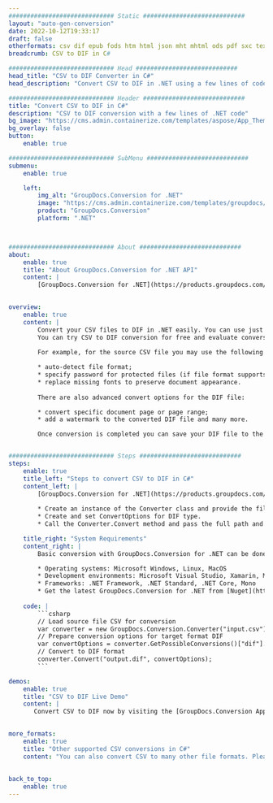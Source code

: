 ```yaml
---
############################# Static ############################
layout: "auto-gen-conversion"
date: 2022-10-12T19:33:17
draft: false
otherformats: csv dif epub fods htm html json mht mhtml ods pdf sxc tex tsv xlam xls xlsb xlsm xlsx xlt xltm xltx xml xps
breadcrumb: CSV to DIF in C#

############################# Head ############################
head_title: "CSV to DIF Converter in C#"
head_description: "Convert CSV to DIF in .NET using a few lines of code. Use the GroupDocs Document Conversion API to convert over 160 file formats."

############################# Header ############################
title: "Convert CSV to DIF in C#"
description: "CSV to DIF conversion with a few lines of .NET code"
bg_image: "https://cms.admin.containerize.com/templates/aspose/App_Themes/V3/images/bg/header1.png"
bg_overlay: false
button:
    enable: true

############################# SubMenu ############################
submenu:
    enable: true

    left:
        img_alt: "GroupDocs.Conversion for .NET"
        image: "https://cms.admin.containerize.com/templates/groupdocs/images/product-logos/90x90-noborder/groupdocs-conversion-net.png"
        product: "GroupDocs.Conversion"
        platform: ".NET"



############################# About ############################
about:
    enable: true
    title: "About GroupDocs.Conversion for .NET API"
    content: |
        [GroupDocs.Conversion for .NET](https://products.groupdocs.com/conversion/net/) can be used to convert Microsoft Word, Excel, PowerPoint, PDF, Visio and other formats. GroupDocs.Conversion is a standalone API that is suitable for back-end and internal systems where high performance is required. It does not depend on any software such as Microsoft or Open Office.
    

overview:
    enable: true
    content: |
        Convert your CSV files to DIF in .NET easily. You can use just a couple of C# code lines in any platform of your choice like - Windows, Linux, macOS.
        You can try CSV to DIF conversion for free and evaluate conversion results quality.  Along with simple file conversion scenarios you can try more advanced options for loading source CSV file and for saving output DIF result. 
        
        For example, for the source CSV file you may use the following load options:

        * auto-detect file format;
        * specify password for protected files (if file format supports it);
        * replace missing fonts to preserve document appearance.
        
        There are also advanced convert options for the DIF file:

        * convert specific document page or page range;
        * add a watermark to the converted DIF file and many more.

        Once conversion is completed you can save your DIF file to the local file path or any third-party storage like FTP, Amazon S3, Google Drive, Dropbox etc. Please note - to convert CSV to DIF there is no need for any additional software installed - like MS Office, Open Office, Adobe Acrobat Reader etc.


############################# Steps ############################
steps:
    enable: true
    title_left: "Steps to convert CSV to DIF in C#"
    content_left: |
        [GroupDocs.Conversion for .NET](https://products.groupdocs.com/conversion/net/) makes it easy for developers to convert a CSV file to DIF with a few lines of code.
        
        * Create an instance of the Converter class and provide the file CSV with the full path
        * Create and set ConvertOptions for DIF type.
        * Call the Converter.Convert method and pass the full path and format (DIF) as a parameter

    title_right: "System Requirements"
    content_right: |
        Basic conversion with GroupDocs.Conversion for .NET can be done in just a few simple steps. Our APIs are supported on all major platforms and operating systems. Before executing the code below, make sure you have the following prerequisites installed on your system.

        * Operating systems: Microsoft Windows, Linux, MacOS
        * Development environments: Microsoft Visual Studio, Xamarin, MonoDevelop
        * Frameworks: .NET Framework, .NET Standard, .NET Core, Mono
        * Get the latest GroupDocs.Conversion for .NET from [Nuget](https://www.nuget.org/packages/groupdocs.conversion)
         
    code: |
        ```csharp    
        // Load source file CSV for conversion
        var converter = new GroupDocs.Conversion.Converter("input.csv");
        // Prepare conversion options for target format DIF
        var convertOptions = converter.GetPossibleConversions()["dif"].ConvertOptions;
        // Convert to DIF format
        converter.Convert("output.dif", convertOptions);
        ```

demos:
    enable: true
    title: "CSV to DIF Live Demo"
    content: |
       Convert CSV to DIF now by visiting the [GroupDocs.Conversion App](https://products.groupdocs.app/conversion/family) website. Online demo has the following advantages
          

more_formats:
    enable: true
    title: "Other supported CSV conversions in C#"
    content: "You can also convert CSV to many other file formats. Please see the list below."
       
       
back_to_top:
    enable: true
---
```

